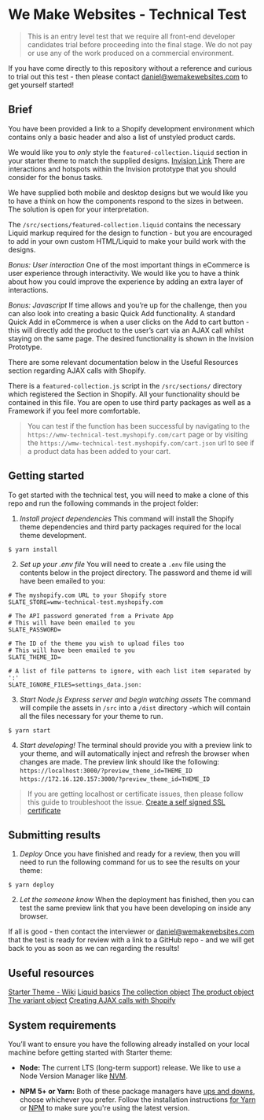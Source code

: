 # We Make Websites - Technical Test

> This is an entry level test that we require all front-end developer candidates trial before proceeding into the final stage. We do not pay or use any of the work produced on a commercial environment.

If you have come directly to this repository without a reference and curious to trial out this test - then please contact daniel@wemakewebsites.com to get yourself started!

## Brief
You have been provided a link to a Shopify development environment which contains only a basic header and also a list of unstyled product cards. 

We would like you to *only* style the `featured-collection.liquid` section in your starter theme to match the supplied designs. [Invision Link](#) There are interactions and hotspots within the Invision prototype that you should consider for the bonus tasks.

We have supplied both mobile and desktop designs but we would like you to have a think on how the components respond to the sizes in between. The solution is open for your interpretation.

The `/src/sections/featured-collection.liquid` contains the necessary Liquid markup required for the design to function - but you are encouraged to add in your own custom HTML/Liquid to make your build work with the designs.

*Bonus: User interaction*
One of the most important things in eCommerce is user experience through interactivity. We would like you to have a think about how you could improve the experience by adding an extra layer of interactions.

*Bonus: Javascript*
If time allows and you’re up for the challenge, then you can also look into creating a basic Quick Add functionality. A standard Quick Add in eCommerce is when a user clicks on the Add to cart button - this will directly add the product to the user’s cart via an AJAX call whilst staying on the same page. The desired functionality is shown in the Invision Prototype.

There are some relevant documentation below in the Useful Resources section regarding AJAX calls with Shopify.

There is a `featured-collection.js` script in the `/src/sections/` directory which registered the Section in Shopify. All your functionality should be contained in this file. You are open to use third party packages as well as a Framework if you feel more comfortable.

> You can test if the function has been successful by navigating to the `https://wmw-technical-test.myshopify.com/cart` page or by visiting the  `https://wmw-technical-test.myshopify.com/cart.json` url to see if a product data has been added to your cart.

## Getting started

To get started with the technical test, you will need to make a clone of this repo and run the following commands in the project folder:

1. *Install project dependencies*
This command will install the Shopify theme dependencies and third party packages required for the local theme development.

```
$ yarn install
```

2. *Set up your .env file*
You will need to create a `.env` file using the contents below in the project directory. The password and theme id will have been emailed to you:
```
# The myshopify.com URL to your Shopify store 
SLATE_STORE=wmw-technical-test.myshopify.com

# The API password generated from a Private App 
# This will have been emailed to you
SLATE_PASSWORD=

# The ID of the theme you wish to upload files too
# This will have been emailed to you
SLATE_THEME_ID=

# A list of file patterns to ignore, with each list item separated by ':' 
SLATE_IGNORE_FILES=settings_data.json:
```

3. *Start Node.js Express server and begin watching assets*
The command will compile the assets in `/src` into a `/dist` directory -which will contain all the files necessary for your theme to run.

```
$ yarn start
```

4. *Start developing!*
The terminal should provide you with a preview link to your theme, and will automatically inject and refresh the browser when changes are made. The preview link should like the following:
`https://localhost:3000/?preview_theme_id=THEME_ID`
`https://172.16.120.157:3000/?preview_theme_id=THEME_ID `

> If you are getting localhost or certificate issues, then please follow this guide to troubleshoot the issue. 
> [Create a self signed SSL certificate](https://github.com/Shopify/slate/wiki/4.-Create-a-self-signed-SSL-certificate)

## Submitting results
1. *Deploy*
Once you have finished and ready for a review, then you will need to run the following command for us to see the results on your theme:
```
$ yarn deploy
```

2. *Let the someone know*
When the deployment has finished, then you can test the same preview link that you have been developing on inside any browser. 

If all is good - then contact the interviewer or daniel@wemakewebsites.com that the test is ready for review with a link to a GitHub repo - and we will get back to you as soon as we can regarding the results!

## Useful resources
[Starter Theme - Wiki](https://github.com/Shopify/starter-theme)
[Liquid basics](https://help.shopify.com/en/themes/liquid/basics#objects)
[The collection object](https://help.shopify.com/en/themes/liquid/objects/collection)
[The product object](https://help.shopify.com/en/themes/liquid/objects/product)
[The variant object](https://help.shopify.com/en/themes/liquid/objects/variant)
[Creating AJAX calls with Shopify](https://help.shopify.com/en/themes/development/getting-started/using-ajax-api)

## System requirements
You’ll want to ensure you have the following already installed on your local machine before getting started with Starter theme:

- **Node:** The current LTS (long-term support) release. We like to use a Node Version Manager like [NVM](https://github.com/creationix/nvm).

- **NPM 5+ or Yarn:** Both of these package managers have [ups and downs](https://blog.risingstack.com/yarn-vs-npm-node-js-package-managers/), choose whichever you prefer. Follow the installation instructions [for Yarn](https://yarnpkg.com/en/docs/install) or [NPM](https://www.npmjs.com/get-npm) to make sure you're using the latest version.

